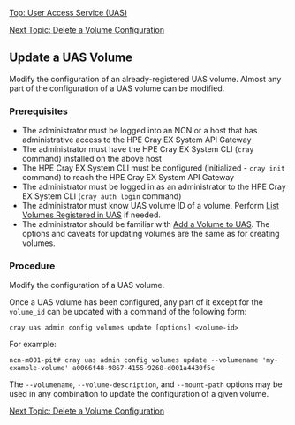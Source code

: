 [Top: User Access Service (UAS)](User_Access_Service_UAS.md)

[Next Topic: Delete a Volume Configuration](Delete_a_Volume_Configuration.md)

## Update a UAS Volume

Modify the configuration of an already-registered UAS volume. Almost any part of the configuration of a UAS volume can be modified.

### Prerequisites

* The administrator must be logged into an NCN or a host that has administrative access to the HPE Cray EX System API Gateway
* The administrator must have the HPE Cray EX System CLI (`cray` command) installed on the above host
* The HPE Cray EX System CLI must be configured (initialized - `cray init` command) to reach the HPE Cray EX System API Gateway
* The administrator must be logged in as an administrator to the HPE Cray EX System CLI (`cray auth login` command)
* The administrator must know UAS volume ID of a volume. Perform [List Volumes Registered in UAS](List_Volumes_Registered_in_UAS.md) if needed.
* The administrator should be familiar with [Add a Volume to UAS](Add_a_Volume_to_UAS.md). The options and caveats for updating volumes are the same as for creating volumes.

### Procedure

Modify the configuration of a UAS volume.

Once a UAS volume has been configured, any part of it except for the `volume_id` can be updated with a command of the following form:

```
cray uas admin config volumes update [options] <volume-id>
```

For example:

```
ncn-m001-pit# cray uas admin config volumes update --volumename 'my-example-volume' a0066f48-9867-4155-9268-d001a4430f5c
```

The `--volumename`, `--volume-description`, and `--mount-path` options may be used in any combination to update the configuration of a given volume.

[Next Topic: Delete a Volume Configuration](Delete_a_Volume_Configuration.md)
